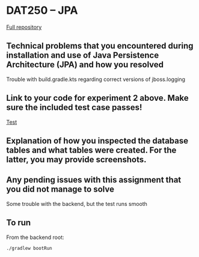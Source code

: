 # DAT250 – JPA

[Full repository](https://github.com/erlendandre/dat250-assignment2)


## Technical problems that you encountered during installation and use of Java Persistence Architecture (JPA) and how you resolved

Trouble with build.gradle.kts regarding correct versions of jboss.logging


## Link to your code for experiment 2 above. Make sure the included test case passes!
[Test](https://github.com/erlendandre/dat250-assignment2/blob/main/src/test/java/no/hvl/dat250/jpa/polls/PollsTest.java)

## Explanation of how you inspected the database tables and what tables were created. For the latter, you may provide screenshots.

## Any pending issues with this assignment that you did not manage to solve

Some trouble with the backend, but the test runs smooth


## To run
From the backend root:
```bash
./gradlew bootRun
```
